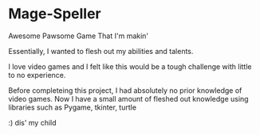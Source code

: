 # Mage-Speller
Awesome Pawsome Game That I'm makin'


Essentially, I wanted to flesh out my abilities and talents.

I love video games and I felt like this would be a tough challenge with little to no experience.

Before completeing this project, I had absolutely no prior knowledge of video games. Now I have a small amount of fleshed out knowledge using 
libraries such as Pygame, tkinter, turtle

:) dis' my child

